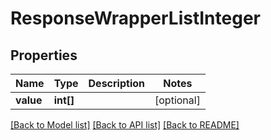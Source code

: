 # ResponseWrapperListInteger

## Properties
Name | Type | Description | Notes
------------ | ------------- | ------------- | -------------
**value** | **int[]** |  | [optional] 

[[Back to Model list]](../../README.md#documentation-for-models) [[Back to API list]](../../README.md#documentation-for-api-endpoints) [[Back to README]](../../README.md)

